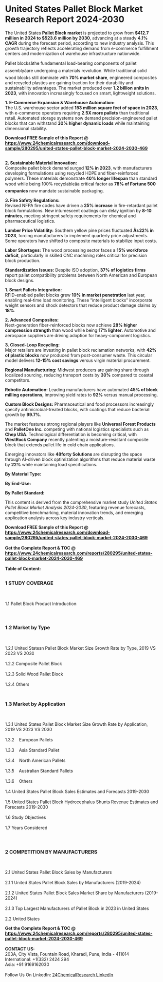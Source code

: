 <h1>United States Pallet Block  Market Research Report 2024-2030</h1><p>The United States <strong>Pallet Block market</strong> is projected to grow from <strong>$412.7 million in 2024 to $523.6 million by 2030</strong>, advancing at a steady <strong>4.1% CAGR</strong> during the forecast period, according to new industry analysis. This growth trajectory reflects accelerating demand from e-commerce fulfillment centers and modernization of warehouse infrastructure nationwide.</p><p>Pallet blocksâthe fundamental load-bearing components of pallet assemblyâare undergoing a materials revolution. While traditional solid wood blocks still dominate with <strong>70% market share</strong>, engineered composites and recycled plastics are gaining traction for their durability and sustainability advantages. The market produced over <strong>1.2 billion units in 2023</strong>, with innovation increasingly focused on smart, lightweight solutions.</p><p><strong>1. E-Commerce Expansion &amp; Warehouse Automation:</strong><br>
The U.S. warehouse sector added <strong>153 million square feet of space in 2023</strong>, with e-commerce operators requiring <strong>2.5X more pallets</strong> than traditional retail. Automated storage systems now demand precision-engineered pallet blocks that can withstand <strong>30% higher dynamic loads</strong> while maintaining dimensional stability.</p><div><b>Download FREE Sample of this Report @ 
            <a href="https://www.24chemicalresearch.com/download-sample/280295/united-states-pallet-block-market-2024-2030-469">
            https://www.24chemicalresearch.com/download-sample/280295/united-states-pallet-block-market-2024-2030-469</a></b></div><br><p><strong>2. Sustainable Material Innovation:</strong><br>
Composite pallet block demand surged <strong>12% in 2023</strong>, with manufacturers developing formulations using recycled HDPE and fiber-reinforced polymers. These materials demonstrate <strong>40% longer lifespan</strong> than standard wood while being 100% recyclableâa critical factor as <strong>78% of Fortune 500 companies</strong> now mandate sustainable packaging.</p><p><strong>3. Fire Safety Regulations:</strong><br>
Revised NFPA fire codes have driven a <strong>25% increase</strong> in fire-retardant pallet block formulations. New intumescent coatings can delay ignition by <strong>8-10 minutes</strong>, meeting stringent safety requirements for chemical and pharmaceutical logistics.</p><p><strong>Lumber Price Volatility:</strong> Southern yellow pine prices fluctuated <strong>Â±22% in 2023</strong>, forcing manufacturers to implement quarterly price adjustments. Some operators have shifted to composite materials to stabilize input costs.</p><p><strong>Labor Shortages:</strong> The wood processing sector faces a <strong>15% workforce deficit</strong>, particularly in skilled CNC machining roles critical for precision block production.</p><p><strong>Standardization Issues:</strong> Despite ISO adoption, <strong>37% of logistics firms</strong> report pallet compatibility problems between North American and European block designs.</p><p><strong>1. Smart Pallets Integration:</strong><br>
RFID-enabled pallet blocks grew <strong>10% in market penetration</strong> last year, enabling real-time load monitoring. These "intelligent blocks" incorporate weight sensors and shock detectors that reduce product damage claims by <strong>18%</strong>.</p><p><strong>2. Advanced Composites:</strong><br>
Next-generation fiber-reinforced blocks now achieve <strong>28% higher compression strength</strong> than wood while being <strong>17% lighter</strong>. Automotive and aerospace suppliers are driving adoption for heavy-component logistics.</p><p><strong>3. Closed-Loop Recycling:</strong><br>
Major retailers are investing in pallet block reclamation networks, with <strong>42% of plastic blocks</strong> now produced from post-consumer waste. This circular model delivers <strong>12-15% cost savings</strong> versus virgin material procurement.</p><p><strong>Regional Manufacturing:</strong> Midwest producers are gaining share through localized sourcing, reducing transport costs by <strong>30%</strong> compared to coastal competitors.</p><p><strong>Robotic Automation:</strong> Leading manufacturers have automated <strong>45% of block milling operations</strong>, improving yield rates to <strong>92%</strong> versus manual processing.</p><p><strong>Custom Block Designs:</strong> Pharmaceutical and food processors increasingly specify antimicrobial-treated blocks, with coatings that reduce bacterial growth by <strong>99.7%</strong>.</p><p>The market features strong regional players like <strong>Universal Forest Products</strong> and <strong>PalletOne Inc.</strong> competing with national logistics specialists such as <strong>Chep USA</strong>. Technological differentiation is becoming critical, with <strong>WestRock Company</strong> recently patenting a moisture-resistant composite block that extends pallet life in cold chain applications.</p><p>Emerging innovators like <strong>48forty Solutions</strong> are disrupting the space through AI-driven block optimization algorithms that reduce material waste by <strong>22%</strong> while maintaining load specifications.</p><p><strong>By Material Type:</strong></p><p><strong>By End-Use:</strong></p><p><strong>By Pallet Standard:</strong></p><p>This content is derived from the comprehensive market study <em>United States Pallet Block Market Analysis 2024-2030</em>, featuring revenue forecasts, competitive benchmarking, material innovation trends, and emerging application analysis across key industry verticals.</p><div><b>Download FREE Sample of this Report @ 
            <a href="https://www.24chemicalresearch.com/download-sample/280295/united-states-pallet-block-market-2024-2030-469">
            https://www.24chemicalresearch.com/download-sample/280295/united-states-pallet-block-market-2024-2030-469</a></b></div><br><div><b>Get the Complete Report & TOC @ 
            <a href="https://www.24chemicalresearch.com/reports/280295/united-states-pallet-block-market-2024-2030-469">
            https://www.24chemicalresearch.com/reports/280295/united-states-pallet-block-market-2024-2030-469</a></b></div><br>
            <b>Table of Content:</b><p><h2><span style="font-size:16px"><strong>1 STUDY COVERAGE</strong></span></h2><br />
<p>1.1 Pallet Block  Product Introduction</p><br />
<h2><span style="font-size:16px"><strong>1.2 Market by Type</strong></span></h2><br />
<p>1.2.1 United Statesn Pallet Block  Market Size Growth Rate by Type, 2019 VS 2023 VS 2030<br /><br />
1.2.2 Composite Pallet Block&nbsp;&nbsp; &nbsp;<br /><br />
1.2.3 Solid Wood Pallet Block<br /><br />
1.2.4 Others<br /><br />
<h2><span style="font-size:16px"><strong>1.3 Market by Application</strong></span></h2><br />
<p>1.3.1 United States Pallet Block  Market Size Growth Rate by Application, 2019 VS 2023 VS 2030<br /><br />
1.3.2&nbsp;&nbsp; &nbsp;European Pallets<br /><br />
1.3.3&nbsp;&nbsp; &nbsp;Asia Standard Pallet<br /><br />
1.3.4&nbsp;&nbsp; &nbsp;North American Pallets<br /><br />
1.3.5&nbsp;&nbsp; &nbsp;Australian Standard Pallets<br /><br />
1.3.6&nbsp;&nbsp; &nbsp;Others<br /><br />
1.4 United States Pallet Block  Sales Estimates and Forecasts 2019-2030<br /><br />
1.5 United States Pallet Block  Hydrocephalus Shunts Revenue Estimates and Forecasts 2019-2030<br /><br />
1.6 Study Objectives<br /><br />
1.7 Years Considered</p><br />
<h2><span style="font-size:16px"><strong>2 COMPETITION BY MANUFACTURERS</strong></span></h2><br />
<p>2.1 United States Pallet Block  Sales by Manufacturers<br /><br />
2.1.1 United States Pallet Block  Sales by Manufacturers (2019-2024)<br /><br />
2.1.2 United States Pallet Block  Sales Market Share by Manufacturers (2019-2024)<br /><br />
2.1.3 Top Largest Manufacturers of Pallet Block  in 2023 in United States<br /><br />
2.2 United States </p><div><b>Get the Complete Report & TOC @ 
            <a href="https://www.24chemicalresearch.com/reports/280295/united-states-pallet-block-market-2024-2030-469">
            https://www.24chemicalresearch.com/reports/280295/united-states-pallet-block-market-2024-2030-469</a></b></div><br><b>CONTACT US:</b><br>
            203A, City Vista, Fountain Road, Kharadi, Pune, India - 411014<br>
            International: +1(332) 2424 294<br>
            Asia: +91 9169162030 <br><br>
            Follow Us On LinkedIn: <a href="https://www.linkedin.com/company/24chemicalresearch/">24ChemicalResearch LinkedIn</a>